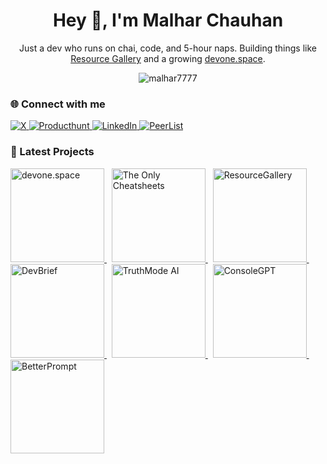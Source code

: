 <h1 align="center">Hey 👋, I'm Malhar Chauhan</h1>
<p align="center">Just a dev who runs on chai, code, and 5-hour naps. Building things like <a href="https://www.resourcegallery.xyz" target="_blank">Resource Gallery</a> and a growing <a href="https://www.devone.space/" target="_blank">devone.space</a>.</p>

<p align="center">
  <img src="https://komarev.com/ghpvc/?username=malhar7777&label=Profile%20views&color=0e75b6&style=flat" alt="malhar7777" />
</p>



### 🌐 Connect with me

<p align="left">
  <a href="https://x.com/MrPurrrfect" target="_blank">
    <img src="https://img.shields.io/badge/X-000000.svg?style=for-the-badge&logo=X&logoColor=white" alt="X">
  </a>
  <a href="https://www.producthunt.com/@mrpurrfect" target="_blank">
    <img src="https://img.shields.io/badge/Product%20Hunt-DA552F.svg?style=for-the-badge&logo=Product-Hunt&logoColor=white" alt="Producthunt">
  </a>
  <a href="https://www.linkedin.com/in/malhar-chauhan-539100238/" target="_blank">
    <img src="https://img.shields.io/badge/LinkedIn-0077B5.svg?style=for-the-badge&logo=linkedin&logoColor=white" alt="LinkedIn">
  </a>
  <a href="https://peerlist.io/mrpurrfect" target="_blank">
    <img src="https://img.shields.io/badge/Peerlist-00AA45.svg?style=for-the-badge&logo=Peerlist&logoColor=white" alt="PeerList">
  </a>
</p>



### 🚀 Latest Projects

<p align="left">
    <a href="https://www.devone.space/" target="_blank">
    <img src="https://ik.imagekit.io/zh57cbpyz/ProjectImages/Github%20Badges/github%20badge.png?updatedAt=1750679158795" alt="devone.space" width="150px">
  </a>
  &nbsp;
    <a href="https://malharchauhan7.github.io/the-only-cheatsheets/" target="_blank">
    <img src="https://ik.imagekit.io/zh57cbpyz/ProjectImages/Github%20Badges/Frame%2034.png?updatedAt=1750081448692" alt="The Only Cheatsheets" width="150px">
  </a>
  &nbsp;
  <a href="https://www.resourcegallery.xyz" target="_blank">
    <img src="https://ik.imagekit.io/zh57cbpyz/ProjectImages/Github%20Badges/Frame%2032.png?updatedAt=1750081448742" alt="ResourceGallery" width="150px">
  </a>
  &nbsp;
  <a href="https://www.devbrief.xyz/" target="_blank">
    <img src="https://ik.imagekit.io/zh57cbpyz/ProjectImages/Github%20Badges/Frame%2031-1.png?updatedAt=1750081448730" alt="DevBrief" width="150px">
  </a>
  &nbsp;
  <a href="https://truthmode-ai.lovable.app/" target="_blank">
    <img src="https://ik.imagekit.io/zh57cbpyz/ProjectImages/Github%20Badges/Frame%2037.png?updatedAt=1750081448722" alt="TruthMode AI" width="150px">
  </a>
  &nbsp;
  <a href="https://console-gpt.vercel.app/" target="_blank">
    <img src="https://ik.imagekit.io/zh57cbpyz/ProjectImages/Github%20Badges/Frame%2036.png?updatedAt=1750081448600" alt="ConsoleGPT" width="150px">
  </a>
  &nbsp;
  <a href="https://betterprompt-gen.vercel.app/" target="_blank">
    <img src="https://ik.imagekit.io/zh57cbpyz/ProjectImages/Github%20Badges/Frame%2031.png?updatedAt=1750081448644" alt="BetterPrompt" width="150px">
  </a>
</p>
